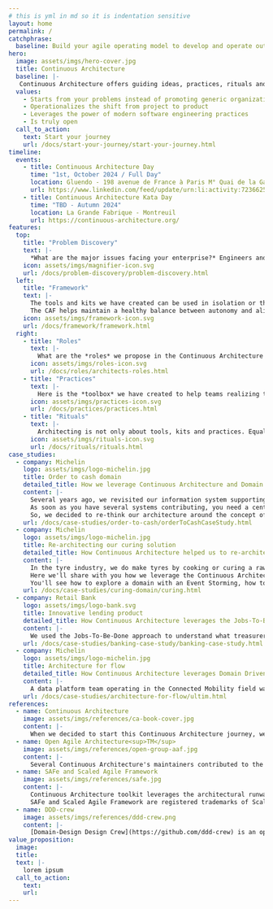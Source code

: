 ```yaml
---
# this is yml in md so it is indentation sensitive
layout: home
permalink: /
catchphrase:
  baseline: Build your agile operating model to develop and operate outstanding digital products
hero:
  image: assets/imgs/hero-cover.jpg
  title: Continuous Architecture
  baseline: |-
   Continuous Architecture offers guiding ideas, practices, rituals and methods. Unlike most existing enterprise architecture or agile at scale frameworks, Continuous Architecture:
  values: 
    - Starts from your problems instead of promoting generic organizational or architecture models
    - Operationalizes the shift from project to product
    - Leverages the power of modern software engineering practices
    - Is truly open
  call_to_action:
    text: Start your journey 
    url: /docs/start-your-journey/start-your-journey.html
timeline:
  events:
    - title: Continuous Architecture Day
      time: "1st, October 2024 / Full Day"
      location: Gluendo - 198 avenue de France à Paris M° Quai de la Gare
      url: https://www.linkedin.com/feed/update/urn:li:activity:7236625217278676993/?actorCompanyId=67911051
    - title: Continuous Architecture Kata Day
      time: "TBD - Autumn 2024"
      location: La Grande Fabrique - Montreuil
      url: https://continuous-architecture.org/
features:
  top:
    title: "Problem Discovery"
    text: |-
      *What are the major issues facing your enterprise?* Engineers and architects are proficient at solving problems, they are often less skilled at challenging the way problems are stated. Spending time solving the wrong problem wastes the enterprise's time and resources. Therefore, Continuous Architecture recommends to pay attention to the way problems are framed because it largely influences solutions. Reframing a problem can sometimes help you find radically different and more effective solutions. The discovery of a problem begins with an acute sense of observation that leads you to ask the right questions. Reframing also requires the open minded attitude that can help you think out of the box. 
    icon: assets/imgs/magnifier-icon.svg
    url: /docs/problem-discovery/problem-discovery.html
  left:
    title: "Framework"
    text: |-
      The tools and kits we have created can be used in isolation or they can work together to help the enterprise change to be more successful. In a  **V**olatile, **U**ncertain, **C**omplex or **A**mbiguous world, it is important to bring structure while enabling business and operational agility. The Continuous Architecture Framework (CAF) combines intentional architecture and emergent design to help autonomous teams align around a common purpose and a set of shared Objectives and Key Results (OKRs) while preserving agile teams' autonomy. Team autonomy is a pre-requisite to speed because it reduces coordination activities that slow down teams. On the other hand, when autonomous teams are mis-aligned it increases the risk of delivering poor client and employee experience due to ineffective coordination.
      The CAF helps maintain a healthy balance between autonomy and alignment along the enterprise journey toward an agile @scale operating model. The equation we're proposing is **ALIGNMENT + AUTONOMY > CONTROL**.
    icon: assets/imgs/framework-icon.svg
    url: /docs/framework/framework.html
  right:
    - title: "Roles"
      text: |-
        What are the *roles* we propose in the Continuous Architecture operating model.
      icon: assets/imgs/roles-icon.svg
      url: /docs/roles/architects-roles.html
    - title: "Practices"
      text: |-
        Here is the *toolbox* we have created to help teams realizing their architecture activities. A set of tools and kits that can be used.
      icon: assets/imgs/practices-icon.svg
      url: /docs/practices/practices.html
    - title: "Rituals"
      text: |-
        Architecting is not only about tools, kits and practices. Equally important is the time we spend together working on the architecture around some key *rituals*. The objective is to foster collaboration in teams on architecture activities.
      icon: assets/imgs/rituals-icon.svg
      url: /docs/rituals/rituals.html
case_studies:
  - company: Michelin
    logo: assets/imgs/logo-michelin.jpg
    title: Order to cash domain
    detailed_title: How we leverage Continuous Architecture and Domain Driven Design approaches to switch to an Event Driven Architecture
    content: |-
      Several years ago, we revisited our information system supporting order to cash processes from order capture to transportation optimization up to logistic delivery. We used to have a legacy monolith hosted on a mainframe supporting most of these processes. We decided to adopt a best of breed approach: several solutions were implemented to support the different part of these end to end processes. 
      As soon as you have several systems contributing, you need a central component to ensure the overall execution and in our case it was a central orchestrator through Business Process Management tool. After several years, we saw different issues rising with this approach especially around the orchestrator.
      So, we decided to re-think our architecture around the concept of events and their choregraphy as we wanted to get rid of this orchestrator. And we'll explain how we did it. The approach we took, look at it as a recipe we tried but keep in mind we don't pretend to be a three star restaurant ;) 
    url: /docs/case-studies/order-to-cash/orderToCashCaseStudy.html
  - company: Michelin
    logo: assets/imgs/logo-michelin.jpg
    title: Re-architecting our curing solution
    detailed_title: How Continuous Architecture helped us to re-architect monolith legacies on our plants with an Event driven micro-services solution
    content: |-
      In the tyre industry, we do make tyres by cooking or curing a raw tyre, so-called green tyre which is an assembly of rubber and metallic layers. This process takes place in plants in the curing shop where press lines composed of press machines are steered in parallel by an Information System.
      Here we'll share with you how we leverage the Continuous Architecture operating model in the creation of a new delivery team and how Domain Driven Design and Continuous Architecture are tightly related.
      You'll see how to explore a domain with an Event Storming, how to decompose your domain into bounded contexts, how to define the coupling between bounded contexts with a context map, how to describe your contexts and the end to end dynamic.
    url: /docs/case-studies/curing-domain/curing.html
  - company: Retail Bank
    logo: assets/imgs/logo-bank.svg
    title: Innovative lending product
    detailed_title: How Continuous Architecture leverages the Jobs-To-Be-Done approach to help innovate products and services
    content: |-
      We used the Jobs-To-Be-Done approach to understand what treasurers seek to accomplish. A job is a goal or an objective independent of the products or services a bank offers. Bank clients, in this example treasurers, purchase your products or services as a mean to an end which is to help them better do their jobs. For example, treasurers forecast the cash flows that result from their operations to estimate working capital requirements. If a bank can predict small businesses’ minimum sales with high accuracy, it can invent a differentiated lending product. We illustrate this outside-in approach helped the bank innovate.
    url: /docs/case-studies/banking-case-study/banking-case-study.html
  - company: Michelin
    logo: assets/imgs/logo-michelin.jpg
    title: Architecture for flow
    detailed_title: How Continuous Architecture leverages Domain Driven Design and team topologies to achieve the architecture for flow state
    content: |-
      A data platform team operating in the Connected Mobility field was facing delivery issues slowing them down up to a point it took ages to deliver a simple evolution or feature. This case study will show how this monolith data platform was broken up in smaller pieces and how we adapted the organization to the architecture (and not the other way around).
    url: /docs/case-studies/architecture-for-flow/ultim.html    
references:
  - name: Continuous Architecture
    image: assets/imgs/references/ca-book-cover.jpg
    content: |-
      When we decided to start this Continuous Architecture journey, we discovered that the term have been already coined by Murat Erder and Pierre Pureur. Back in 2015, they published their fist book [Continuous Architecture: Sustainable Architecture in an Agile and Cloud-Centric World](https://www.amazon.fr/Continuous-Architecture-Sustainable-Agile-Cloud-Centric/dp/0128032847) and they are working on a second one [Continuous Architecture in Practice](https://continuousarchitecture.com). We can say that Murat and Pierre through their work were a source of inspiration for us. We got in touch with them to make sure it was ok to reuse the Continuous Architecture term and they agreed. We're very grateful to them and the least we could do is to reference their work. If you have a chance to have a look at it, you'll see that we share many things: spirit, ideas, philosophy & experiences. 
  - name: Open Agile Architecture<sup>TM</sup>
    image: assets/imgs/references/open-group-aaf.jpg
    content: |-
      Several Continuous Architecture's maintainers contributed to the development of the Open Agile Architecture<sup>TM</sup> Standard. Though the Continuous Architecture Toolkit and Framework was developed independently, we believe the two bodies of knowledge share many common principles and are therefore consistent and complementary.
  - name: SAFe and Scaled Agile Framework
    image: assets/imgs/references/safe.jpg
    content: |-
      Continuous Architecture toolkit leverages the architectural runway, a practice coming from the [SAFe and Scaled Agile Framework](https://www.scaledagileframework.com/) ® 
      SAFe and Scaled Agile Framework are registered trademarks of Scaled Agile, Inc.
  - name: DDD-crew
    image: assets/imgs/references/ddd-crew.png
    content: |-
      [Domain-Design Design Crew](https://github.com/ddd-crew) is an open source project aiming to help adopt the famous Eric Evans' DDD approach. DDD-crew is really an inspirational source for us and we hope we can contribute back. 
value_proposition:
  image:
  title:
  text: |-
    lorem ipsum
  call_to_action:
    text:
    url: 
---
```

